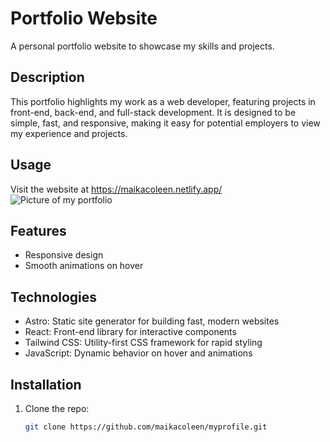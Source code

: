# Portfolio Website

A personal portfolio website to showcase my skills and projects.

## Description
This portfolio highlights my work as a web developer, featuring projects in front-end, back-end, and full-stack development. It is designed to be simple, fast, and responsive, making it easy for potential employers to view my experience and projects.

## Usage
Visit the website at https://maikacoleen.netlify.app/
![Picture of my portfolio](images/project/portfolio.png)

## Features
- Responsive design
- Smooth animations on hover

## Technologies
- Astro: Static site generator for building fast, modern websites
- React: Front-end library for interactive components
- Tailwind CSS: Utility-first CSS framework for rapid styling
- JavaScript: Dynamic behavior on hover and animations

## Installation

1. Clone the repo:
   ```bash
   git clone https://github.com/maikacoleen/myprofile.git